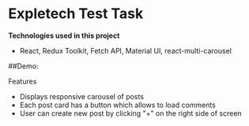 # Expletech Test Task

**Technologies used in this project**
- React, Redux Toolkit, Fetch API, Material UI, react-multi-carousel

##Demo:

Features
- Displays responsive carousel of posts
- Each post card has a button which allows to load comments
- User can create new post by clicking "+" on the right side of screen

